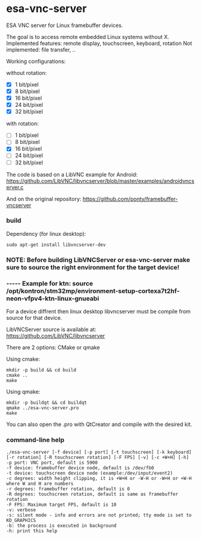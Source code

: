 # esa-vnc-server

ESA VNC server for Linux framebuffer devices.

The goal is to access remote embedded Linux systems without X.
Implemented features: remote display, touchscreen, keyboard, rotation
Not implemented: file transfer, ..

Working configurations:

without rotation:
- [x]  1 bit/pixel
- [x]  8 bit/pixel
- [x]  16 bit/pixel
- [x]  24 bit/pixel
- [x]  32 bit/pixel

with rotation:
- [ ]  1 bit/pixel
- [ ]  8 bit/pixel
- [x]  16 bit/pixel
- [ ]  24 bit/pixel
- [ ]  32 bit/pixel

The code is based on a LibVNC example for Android:
https://github.com/LibVNC/libvncserver/blob/master/examples/androidvncserver.c

And on the original repository:
https://github.com/ponty/framebuffer-vncserver

### build

Dependency (for linux desktop):

	sudo apt-get install libvncserver-dev

### NOTE: Before building LibVNCServer or esa-vnc-server make sure to source the right environment for the target device!
### ----- Example for ktn: source /opt/kontron/stm32mp/environment-setup-cortexa7t2hf-neon-vfpv4-ktn-linux-gnueabi

For a device diffrent then linux desktop libvncserver must be compile from source for that device.

LibVNCServer source is available at: https://github.com/LibVNC/libvncserver

There are 2 options: CMake or qmake

Using cmake:

	mkdir -p build && cd build
	cmake ..
	make
	
Using qmake:

	mkdir -p buildqt && cd buildqt
	qmake ../esa-vnc-server.pro
	make

You can also open the .pro with QtCreator and compile with the desired kit. 

### command-line help 

	./esa-vnc-server [-f device] [-p port] [-t touchscreen] [-k keyboard] [-r rotation] [-R touchscreen rotation] [-F FPS] [-v] [-c +W+H] [-h]
	-p port: VNC port, default is 5900
	-f device: framebuffer device node, default is /dev/fb0
	-t device: touchscreen device node (example:/dev/input/event2)
	-c degrees: width height clipping, it is +W+H or -W-H or -W+H or +W-H where W and H are numbers
	-r degrees: framebuffer rotation, default is 0
	-R degrees: touchscreen rotation, default is same as framebuffer rotation
	-F FPS: Maximum target FPS, default is 10
	-v: verbose
	-s: silent mode - info and errors are not printed; tty mode is set to KD_GRAPHICS
	-b: the process is executed in background
	-h: print this help

